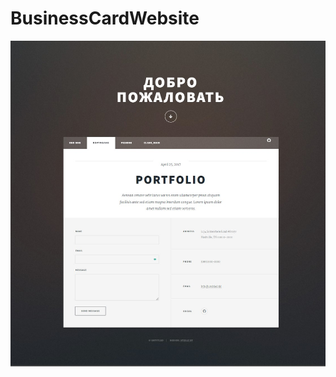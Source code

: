 # BusinessCardWebsite
![Image text](https://github.com/vyshky/BusinessCardWebsite/blob/main/BusinessCardWebsite/%D1%88%D0%B0%D0%B1%D0%BB%D0%BE%D0%BD.jpg)
